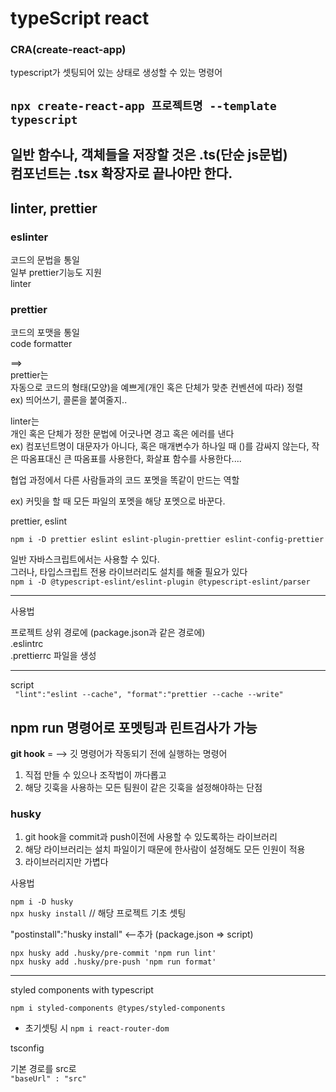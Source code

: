 # typeScript react
### CRA(create-react-app)
typescript가 셋팅되어 있는 상태로 생성할 수 있는 명령어

`npx create-react-app 프로젝트명 --template typescript`
---
일반 함수나, 객체들을 저장할 것은 .ts(단순 js문법)   
컴포넌트는 .tsx 확장자로 끝나야만 한다.
---

## linter, prettier

### eslinter
코드의 문법을 통일   
일부 prettier기능도 지원   
linter

### prettier
코드의 포맷을 통일   
code formatter

==>   
prettier는    
자동으로 코드의 형태(모양)을 예쁘게(개인 혹은 단체가 맞춘 컨벤션에 따라) 정렬   
ex) 띄어쓰기, 콜론을 붙여줄지..

linter는   
개인 혹은 단체가 정한 문법에 어긋나면 경고 혹은 에러를 낸다   
ex) 컴포넌트명이 대문자가 아니다, 혹은 매개변수가 하나일 때 ()를 감싸지 않는다, 작은 따옴표대신 큰 따옴표를 사용한다, 화살표 함수를 사용한다....

협업 과정에서 다른 사람들과의 코드 포멧을 똑같이 만드는 역할

ex) 커밋을 할 때 모든 파일의 포멧을 해당 포멧으로 바꾼다.

prettier, eslint

`npm i -D prettier eslint eslint-plugin-prettier eslint-config-prettier`

일반 자바스크립트에서는 사용할 수 있다.   
그러나, 타입스크립트 전용 라이브러리도 설치를 해줄 필요가 있다   
`npm i -D @typescript-eslint/eslint-plugin @typescript-eslint/parser`

---

사용법 

프로젝트 상위 경로에 (package.json과 같은 경로에)   
.eslintrc   
.prettierrc 파일을 생성

---

script   
   ` "lint":"eslint --cache",
    "format":"prettier --cache --write"`
  
  npm run 명령어로 포멧팅과 린트검사가 가능
  ---


**git hook** = --> 깃 명령어가 작동되기 전에 실행하는 명령어
1. 직접 만들 수 있으나 조작법이 까다롭고
2. 해당 깃훅을 사용하는 모든 팀원이 같은 깃훅을 설정해야하는 단점

###   husky
1. git hook을 commit과 push이전에 사용할 수 있도록하는 라이브러리
2. 해당 라이브러리는 설치 파일이기 때문에 한사람이 설정해도 모든 인원이 적용
3. 라이브러리지만 가볍다

사용법

`npm i -D husky`   
`npx husky install` // 해당 프로젝트 기초 셋팅

"postinstall":"husky install"   <--추가 (package.json => script)

`npx husky add .husky/pre-commit 'npm run lint'`   
`npx husky add .husky/pre-push 'npm run format'`

---

styled components with typescript

`npm i styled-components @types/styled-components`

+ 초기셋팅 시 `npm i react-router-dom`


tsconfig

기본 경로를  src로   
    `"baseUrl" : "src"`



